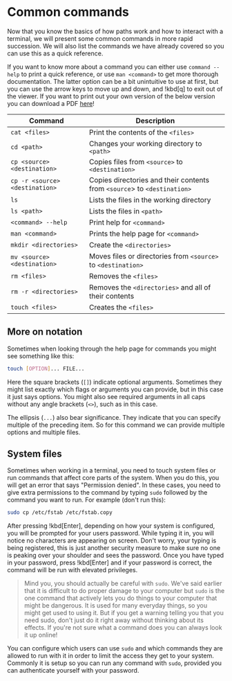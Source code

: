 # Common commands

Now that you know the basics of how paths work and how to interact with a
terminal, we will present some common commands in more rapid succession. We will
also list the commands we have already covered so you can use this as a quick
reference.

If you want to know more about a command you can either use `command --help` to
print a quick reference, or use `man <command>` to get more thorough
documentation. The latter option can be a bit unintuitive to use at first, but
you can use the arrow keys to move up and down, and !kbd[q] to exit out of the
viewer. If you want to print out your own version of the below version you can
download a PDF [here](/assets/cli/commands.pdf)!

| Command                                 | Description                                                              |
|-----------------------------------------|--------------------------------------------------------------------------|
| `cat <files>`                           | Print the contents of the `<files>`                                      |
| `cd <path>`                             | Changes your working directory to `<path>`                               |
| `cp <source> <destination>`             | Copies files from `<source>` to `<destination>`                          |
| `cp -r <source> <destination>`          | Copies directories and their contents from `<source`> to `<destination>` |
| `ls`                                    | Lists the files in the working directory                                 |
| `ls <path>`                             | Lists the files in `<path>`                                              |
| `<command> --help`                      | Print help for `<command>`                                               |
| `man <command>`                         | Prints the help page for `<command>`                                     |
| `mkdir <directories>`                   | Create the `<directories>`                                               |
| `mv <source> <destination>`             | Moves files or directories from `<source>` to `<destination>`            |
| `rm <files>`                            | Removes the `<files>`                                                    |
| `rm -r <directories>`                   | Removes the `<directories>` and all of their contents                    |
| `touch <files>`                         | Creates the `<files>`                                                    |

## More on notation

Sometimes when looking through the help page for commands you might see something like this:

```sh
touch [OPTION]... FILE...
```

Here the square brackets (`[]`) indicate optional arguments. Sometimes they
might list exactly which flags or arguments you can provide, but in this case it
just says options. You might also see required arguments in all caps without any
angle brackets (`<>`), such as in this case.

The ellipsis (`...`) also bear significance. They indicate that you can specify
multiple of the preceding item. So for this command we can provide multiple
options and multiple files.

## System files

Sometimes when working in a terminal, you need to touch system files or run
commands that affect core parts of the system. When you do this, you will get an
error that says "Permission denied". In these cases, you need to give extra
permissions to the command by typing `sudo` followed by the command you want to
run. For example (don't run this):

```sh
sudo cp /etc/fstab /etc/fstab.copy
```

After pressing !kbd[Enter], depending on how your system is configured, you will
be prompted for your users password. While typing it in, you will notice no
characters are appearing on screen. Don't worry, your typing is being
registered, this is just another security measure to make sure no one is peaking
over your shoulder and sees the password. Once you have typed in your password,
press !kbd[Enter] and if your password is correct, the command will be run with
elevated privileges.

> Mind you, you should actually be careful with `sudo`. We've said earlier that
> it is difficult to do proper damage to your computer but `sudo` is the one
> command that actively lets you do things to your computer that might be
> dangerous. It is used for many everyday things, so you might get used to using
> it. But if you get a warning telling you that you need sudo, don't just do it
> right away without thinking about its effects. If you're not sure what a
> command does you can always look it up online!

You can configure which users can use `sudo` and which commands they are allowed
to run with it in order to limit the access they get to your system. Commonly it
is setup so you can run any command with `sudo`, provided you can authenticate
yourself with your password.
